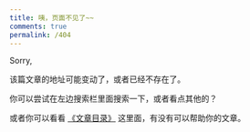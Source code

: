 ```yaml
---
title: 咦，页面不见了~~
comments: true
permalink: /404
---
```


Sorry,

该篇文章的地址可能变动了，或者已经不存在了。

你可以尝试在左边搜索栏里面搜索一下，或者看点其他的？

或者你可以看看 [《文章目录》](/archives/) 这里面，有没有可以帮助你的文章。

